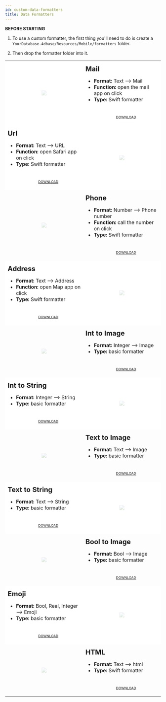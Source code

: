 ```yaml
---
id: custom-data-formatters
title: Data Formatters
---
```



<div markdown="1" class = "tips">

**BEFORE STARTING**

1. To use a custom formatter, the first thing you'll need to do is create a `YourDatabase.4dbase/Resources/Mobile/formatters` folder.

2. Then drop the formatter folder into it.

</div>

<div markdown="1" style="height: auto;">
<table>
<col width="50%">
<col width="50%">
<tr>
<td style="height: auto; vertical-align: middle;text-align: center; border-color: #FFFFFF;background-color: #FFFFFF">
<img style="max-height: 300px; opacity: 0.2" src="https://raw.githubusercontent.com/4d-for-ios/formatter-Mail/master/formatter.png"/>
</td>
<td style="height: auto; vertical-align: middle;border-color: #FFFFFF;background-color: #FFFFFF">
<h1 style="margin-top: 10px; font-size:22px">Mail</h1>
<ul style="font-size:16px">
<li><strong>Format:</strong> Text ⟶ Mail</li>
<li><strong>Function:</strong> open the mail app on click</li>
<li><strong>Type:</strong> Swift formatter</li>
<div markdown="1" style="text-align: center; margin-top: 40px;">
<a class="button" style="width: 50%; font-size: 11px" href="https://github.com/4d-for-ios/formatter-Mail/releases/latest/download/formatter-Mail.zip">DOWNLOAD</a></div>
</td>
</tr>
<tr>
<td style="height: auto; vertical-align: middle;border-color: #FFFFFF;background-color: #FFFFFF">
<h1 style="margin-top: 10px; font-size:22px">Url</h1>
<ul style="font-size:16px">
<li><strong>Format:</strong> Text ⟶ URL</li>
<li><strong>Function:</strong> open Safari app on click</li>
<li><strong>Type:</strong> Swift formatter</li>
<div markdown="1" style="text-align: center; margin-top: 40px;">
<a class="button" style="width: 50%; font-size: 11px" href="https://github.com/4d-for-ios/formatter-Url/releases/latest/download/formatter-Url.zip">DOWNLOAD</a></div>
</td>
<td style="height: auto; vertical-align: middle;text-align: center; border-color: #FFFFFF;background-color: #FFFFFF">
<img style="max-height: 300px; opacity: 0.2" src="https://raw.githubusercontent.com/4d-for-ios/formatter-Url/master/formatter.png"/>
</td>
</tr>
<tr>
<td style="height: auto; vertical-align: middle;text-align: center; border-color: #FFFFFF">
<img style="max-height: 300px; opacity: 0.2" src="https://raw.githubusercontent.com/4d-for-ios/formatter-Phone/master/formatter.png"/>
</td>
<td style="height: auto; vertical-align: middle;border-color: #FFFFFF">
<h1 style="margin-top: 10px; font-size:22px">Phone</h1>
<ul style="font-size:16px">
<li><strong>Format:</strong> Number ⟶ Phone number</li>
<li><strong>Function:</strong> call the number on click</li>
<li><strong>Type:</strong> Swift formatter</li>
<div markdown="1" style="text-align: center; margin-top: 40px;">
<a class="button" style="width: 50%; font-size: 11px" href="https://github.com/4d-for-ios/formatter-Phone/releases/latest/download/formatter-Phone.zip">DOWNLOAD</a></div>
</td>
</tr>
<tr>
<td style="height: auto; vertical-align: middle;border-color: #FFFFFF;background-color: #FFFFFF">
<h1 style="margin-top: 10px; font-size:22px">Address</h1>
<ul style="font-size:16px">
<li><strong>Format:</strong> Text ⟶ Address</li>
<li><strong>Function:</strong> open Map app on click</li>
<li><strong>Type:</strong> Swift formatter</li>
<div markdown="1" style="text-align: center; margin-top: 40px;">
<a class="button" style="width: 50%; font-size: 11px" href="https://github.com/4d-for-ios/formatter-Address/releases/latest/download/formatter-Address.zip">DOWNLOAD</a></div>
</td>
<td style="height: auto; vertical-align: middle;text-align: center; border-color: #FFFFFF;background-color: #FFFFFF">
<img style="max-height: 300px; opacity: 0.2" src="https://raw.githubusercontent.com/4d-for-ios/formatter-Address/master/formatter.png"/>
</td>
</tr>
<tr>
<td style="height: auto; vertical-align: middle;text-align: center; border-color: #FFFFFF">
<img style="max-height: 300px; opacity: 0.2" src="https://raw.githubusercontent.com/4d-for-ios/formatter-IntToImage/master/formatter.png"/>
</td>
<td style="height: auto; vertical-align: middle;border-color: #FFFFFF">
<h1 style="margin-top: 10px; font-size:22px">Int to Image</h1>
<ul style="font-size:16px">
<li><strong>Format:</strong> Integer ⟶ Image</li>
<li><strong>Type:</strong> basic formatter</li>
<div markdown="1" style="text-align: center; margin-top: 40px;">
<a class="button" style="width: 50%; font-size: 11px" href="https://github.com/4d-for-ios/formatter-IntToImage/releases/latest/download/formatter-IntToImage.zip">DOWNLOAD</a></div>
</td>
</tr>
<tr>
<td style="height: auto; vertical-align: middle;border-color: #FFFFFF;background-color: #FFFFFF">
<h1 style="margin-top: 10px; font-size:22px">Int to String</h1>
<ul style="font-size:16px">
<li><strong>Format:</strong> Integer ⟶ String</li>
<li><strong>Type:</strong> basic formatter</li>
<div markdown="1" style="text-align: center; margin-top: 40px;">
<a class="button" style="width: 50%; font-size: 11px" href="https://github.com/4d-for-ios/formatter-IntToString/releases/latest/download/formatter-IntToString.zip">DOWNLOAD</a></div>
</td>
<td style="height: auto; vertical-align: middle;text-align: center; border-color: #FFFFFF;background-color: #FFFFFF">
<img style="max-height: 300px; opacity: 0.2" src="https://raw.githubusercontent.com/4d-for-ios/formatter-IntToString/master/formatter.png"/>
</td>
</tr>
<tr>
<td style="height: auto; vertical-align: middle;text-align: center; border-color: #FFFFFF">
<img style="max-height: 300px; opacity: 0.2" src="https://raw.githubusercontent.com/4d-for-ios/formatter-TextToImage/master/formatter.png"/>
</td>
<td style="height: auto; vertical-align: middle;border-color: #FFFFFF">
<h1 style="margin-top: 10px; font-size:22px">Text to Image</h1>
<ul style="font-size:16px">
<li><strong>Format:</strong> Text ⟶ Image</li>
<li><strong>Type:</strong> basic formatter</li>
<div markdown="1" style="text-align: center; margin-top: 40px;">
<a class="button" style="width: 50%; font-size: 11px" href="https://github.com/4d-for-ios/formatter-TextToImage/releases/latest/download/formatter-TextToImage.zip">DOWNLOAD</a></div>
</td>
</td>
</tr>
<tr>
<td style="height: auto; vertical-align: middle;border-color: #FFFFFF;background-color: #FFFFFF">
<h1 style="margin-top: 10px; font-size:22px">Text to String</h1>
<ul style="font-size:16px">
<li><strong>Format:</strong> Text ⟶ String</li>
<li><strong>Type:</strong> basic formatter</li>
<div markdown="1" style="text-align: center; margin-top: 40px;">
<a class="button" style="width: 50%; font-size: 11px" href="https://github.com/4d-for-ios/formatter-TextToString/releases/latest/download/formatter-TextToString.zip">DOWNLOAD</a></div>
</td>
<td style="height: auto; vertical-align: middle;text-align: center; border-color: #FFFFFF;background-color: #FFFFFF">
<img style="max-height: 300px; opacity: 0.2" src="https://raw.githubusercontent.com/4d-for-ios/formatter-TextToString/master/formatter.png"/>
</td>
</tr>
<tr>
<td style="height: auto; vertical-align: middle;text-align: center; border-color: #FFFFFF">
<img style="max-height: 300px; opacity: 0.2" src="https://raw.githubusercontent.com/4d-for-ios/formatter-BoolToImage/master/formatter.png"/>
</td>
<td style="height: auto; vertical-align: middle;border-color: #FFFFFF">
<h1 style="margin-top: 10px; font-size:22px">Bool to Image</h1>
<ul style="font-size:16px">
<li><strong>Format:</strong> Bool ⟶ Image</li>
<li><strong>Type:</strong> basic formatter</li>
<div markdown="1" style="text-align: center; margin-top: 40px;">
<a class="button" style="width: 50%; font-size: 11px" href="https://github.com/4d-for-ios/formatter-BoolToImage/releases/latest/download/formatter-BoolToImage.zip">DOWNLOAD</a></div>
</td>
</tr>
<tr>
<td style="height: auto; vertical-align: middle;border-color: #FFFFFF;background-color: #FFFFFF">
<h1 style="margin-top: 10px; font-size:22px">Emoji</h1>
<ul style="font-size:16px">
<li><strong>Format:</strong> Bool, Real, Integer ⟶ Emoji</li>
<li><strong>Type:</strong> basic formatter</li>
<div markdown="1" style="text-align: center; margin-top: 40px;">
<a class="button" style="width: 50%; font-size: 11px" href="https://github.com/4d-for-ios/formatter-Emoji/releases/latest/download/formatter-Emoji.zip">DOWNLOAD</a></div>
</td>
<td style="height: auto; vertical-align: middle;text-align: center; border-color: #FFFFFF;background-color: #FFFFFF">
<img style="max-height: 300px; opacity: 0.2" src="https://raw.githubusercontent.com/4d-for-ios/formatter-Emoji/master/formatter.png"/>
</td>
</tr>
<tr>
<td style="height: auto; vertical-align: middle;text-align: center; border-color: #FFFFFF">
<img style="max-height: 300px; opacity: 0.2" src="https://raw.githubusercontent.com/4d-for-ios/formatter-HTML/master/formatter.png"/>
</td>
<td style="height: auto; vertical-align: middle;border-color: #FFFFFF">
<h1 style="margin-top: 10px; font-size:22px">HTML</h1>
<ul style="font-size:16px">
<li><strong>Format:</strong> Text ⟶ html</li>
<li><strong>Type:</strong> Swift formatter</li>
<div markdown="1" style="text-align: center; margin-top: 40px;">
<a class="button" style="width: 50%; font-size: 11px" href="https://github.com/4d-for-ios/formatter-HTML/releases/latest/download/formatter-HTML.zip">DOWNLOAD</a></div>
</td>
</tr>
</table>
</div>
